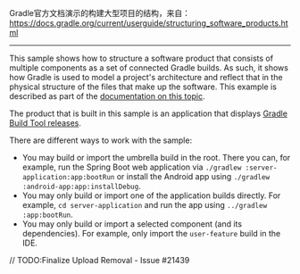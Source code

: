 Gradle官方文档演示的构建大型项目的结构，来自：
https://docs.gradle.org/current/userguide/structuring_software_products.html
***
This sample shows how to structure a software product that consists of multiple components as a set of connected Gradle builds.
As such, it shows how Gradle is used to model a project's architecture and reflect that in the physical structure of the files that make up the software.
This example is described as part of the [documentation on this topic](https://docs.gradle.org/current/userguide/structuring_software_products.html).

The product that is built in this sample is an application that displays [Gradle Build Tool releases](https://gradle.org/releases/).

There are different ways to work with the sample:

- You may build or import the umbrella build in the root.
  There you can, for example, run the Spring Boot web application via `./gradlew :server-application:app:bootRun` or install the Android app using `./gradlew :android-app:app:installDebug`.
- You may only build or import one of the application builds directly.
  For example, `cd server-application` and run the app using  `../gradlew :app:bootRun`.
- You may only build or import a selected component (and its dependencies).
  For example, only import the `user-feature` build in the IDE.

// TODO:Finalize Upload Removal - Issue #21439
